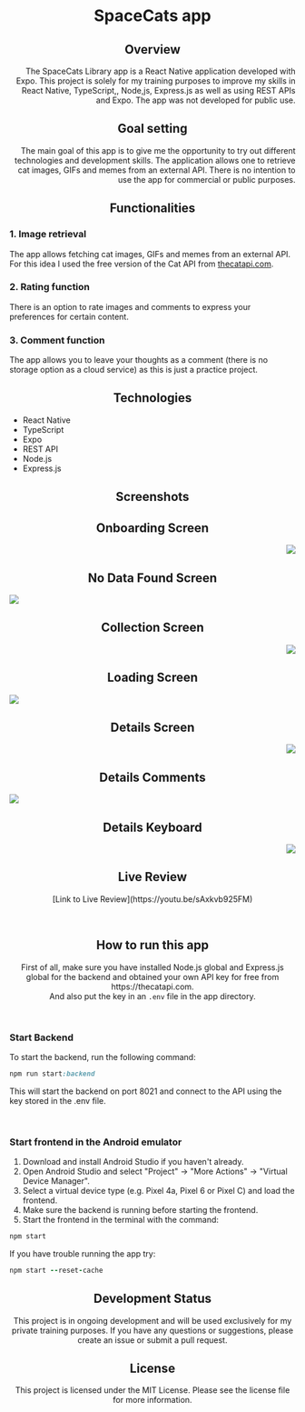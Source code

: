 <h1 align="center"> SpaceCats app</h1>

<h2 align="center">Overview</h2>

<p align="right">The SpaceCats Library app is a React Native application developed with Expo. This project is solely for my training purposes to improve my skills in React Native, TypeScript,, Node,js, Express.js as well as using REST APIs and Expo. The app was not developed for public use.</p>

<h2 align="center">Goal setting</h2>

<p align="right">The main goal of this app is to give me the opportunity to try out different technologies and development skills. The application allows one to retrieve cat images, GIFs and memes from an external API. There is no intention to use the app for commercial or public purposes.

<h2 align="center">Functionalities</h2>

### 1. Image retrieval
The app allows fetching cat images, GIFs and memes from an external API. For this idea I used the free version of the Cat API from [thecatapi.com](https://documenter.getpostman.com/view/4016432/RWToRJCq).

### 2. Rating function
There is an option to rate images and comments to express your preferences for certain content.

### 3. Comment function
The app allows you to leave your thoughts as a comment
(there is no storage option as a cloud service) as this is just a practice project.


<h2 align="center">Technologies</h2>

- React Native
- TypeScript
- Expo
- REST API
- Node.js
- Express.js

<h2 align="center">Screenshots</h2>


 <h2 align="center">Onboarding Screen</h2>
<p align="right"><image src= "https://github.com/John-CFO/SpaceCats/blob/master/onboarding.png?raw=true"></p>

<h2 align="center">No Data Found Screen</h2>
<p align="left"><image src="https://github.com/John-CFO/SpaceCats/blob/master/nodata.png?raw=true"></p>

  
<h2 align="center">Collection Screen</h2>
  <p align="right"><image src= "https://github.com/John-CFO/SpaceCats/blob/master/collection.png?raw=true"></p>
    


  <h2 align="center">Loading Screen</h2>
  <p align="left"><image src="https://github.com/John-CFO/SpaceCats/blob/master/loading.png?raw=true"></p>


  <h2 align="center">Details Screen</h2>
  <p align="right"><image src="https://github.com/John-CFO/SpaceCats/blob/master/details.png?raw=true"></p>

  <h2 align="center">Details Comments</h2>
<p align="left"><image src="https://github.com/John-CFO/SpaceCats/blob/master/comments.png?raw=true"></p>


  <h2 align="center">Details Keyboard</h2>
<p align="right"><image src="https://github.com/John-CFO/SpaceCats/blob/master/comments_2.png?raw=true"></p>

    



<h2 align="center">Live Review</h2>

<p align="center">[Link to Live Review](https://youtu.be/sAxkvb925FM)</p>


</br>
<h2 align="center">How to run this app</h2>

<p align="center">First of all, make sure you have installed Node.js global and Express.js global for the backend and obtained your own API key for free from https://thecatapi.com.</br> And also put the key in an <code>.env</code> file in the app directory.</p>


</br>
<h3 align="left">Start Backend</h3>
<p align="left">To start the backend, run the following command:</p>

```ruby
npm run start:backend
```
<p>This will start the backend on port 8021 and connect to the API using the key stored in the .env file.</p>

</br>
<h3 align="left">Start frontend in the Android emulator</h3>

1. Download and install Android Studio if you haven't already.
2. Open Android Studio and select "Project" -> "More Actions" -> "Virtual Device Manager".
3. Select a virtual device type (e.g. Pixel 4a, Pixel 6 or Pixel C) and load the frontend.
4. Make sure the backend is running before starting the frontend.
5. Start the frontend in the terminal with the command:
```ruby
npm start
```


<p>If you have trouble running the app try:
 
```ruby
npm start --reset-cache
```

<h2 align="center">Development Status</h2>

<p align="center">This project is in ongoing development and will be used exclusively for my private training purposes. If you have any questions or suggestions, please create an issue or submit a pull request.</p>


<h2 align="center">License</h2>

<p align="center">This project is licensed under the MIT License. Please see the license file for more information.</p>




